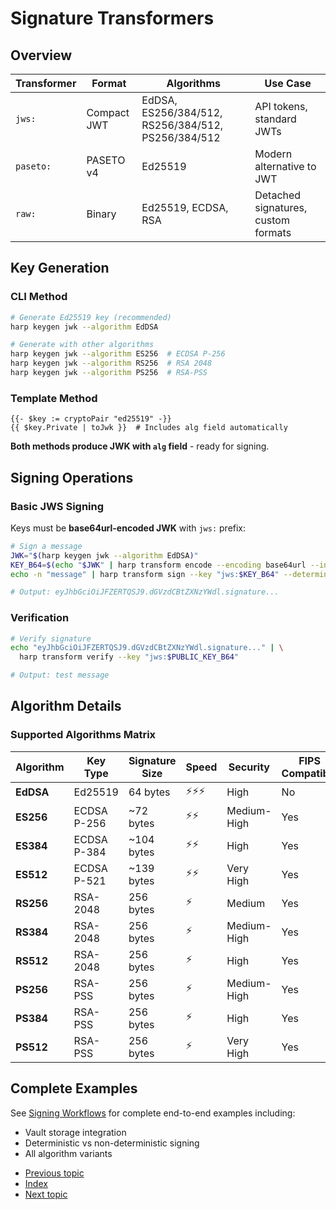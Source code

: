 <!--
 Copyright 2022 Thibault NORMAND

 Licensed under the Apache License, Version 2.0 (the "License");
 you may not use this file except in compliance with the License.
 You may obtain a copy of the License at

     http://www.apache.org/licenses/LICENSE-2.0

 Unless required by applicable law or agreed to in writing, software
 distributed under the License is distributed on an "AS IS" BASIS,
 WITHOUT WARRANTIES OR CONDITIONS OF ANY KIND, either express or implied.
 See the License for the specific language governing permissions and
 limitations under the License.
-->

# Signature Transformers

## Overview

| Transformer | Format | Algorithms | Use Case |
|------------|--------|-----------|----------|
| `jws:` | Compact JWT | EdDSA, ES256/384/512, RS256/384/512, PS256/384/512 | API tokens, standard JWTs |
| `paseto:` | PASETO v4 | Ed25519 | Modern alternative to JWT |
| `raw:` | Binary | Ed25519, ECDSA, RSA | Detached signatures, custom formats |

## Key Generation

### CLI Method

```bash
# Generate Ed25519 key (recommended)
harp keygen jwk --algorithm EdDSA

# Generate with other algorithms
harp keygen jwk --algorithm ES256  # ECDSA P-256
harp keygen jwk --algorithm RS256  # RSA 2048
harp keygen jwk --algorithm PS256  # RSA-PSS
```

### Template Method

```
{{- $key := cryptoPair "ed25519" -}}
{{ $key.Private | toJwk }}  # Includes alg field automatically
```

**Both methods produce JWK with `alg` field** - ready for signing.

## Signing Operations

### Basic JWS Signing

Keys must be **base64url-encoded JWK** with `jws:` prefix:

```bash
# Sign a message
JWK="$(harp keygen jwk --algorithm EdDSA)"
KEY_B64=$(echo "$JWK" | harp transform encode --encoding base64url --in -)
echo -n "message" | harp transform sign --key "jws:$KEY_B64" --deterministic

# Output: eyJhbGciOiJFZERTQSJ9.dGVzdCBtZXNzYWdl.signature...
```

### Verification

```bash
# Verify signature
echo "eyJhbGciOiJFZERTQSJ9.dGVzdCBtZXNzYWdl.signature..." | \
  harp transform verify --key "jws:$PUBLIC_KEY_B64"

# Output: test message
```

## Algorithm Details

### Supported Algorithms Matrix

| Algorithm | Key Type | Signature Size | Speed | Security | FIPS Compatible |
|-----------|----------|----------------|-------|----------|----------------|
| **EdDSA** | Ed25519 | 64 bytes | ⚡⚡⚡ | High | No |
| **ES256** | ECDSA P-256 | ~72 bytes | ⚡⚡ | Medium-High | Yes |
| **ES384** | ECDSA P-384 | ~104 bytes | ⚡⚡ | High | Yes |
| **ES512** | ECDSA P-521 | ~139 bytes | ⚡⚡ | Very High | Yes |
| **RS256** | RSA-2048 | 256 bytes | ⚡ | Medium | Yes |
| **RS384** | RSA-2048 | 256 bytes | ⚡ | Medium-High | Yes |
| **RS512** | RSA-2048 | 256 bytes | ⚡ | High | Yes |
| **PS256** | RSA-PSS | 256 bytes | ⚡ | Medium-High | Yes |
| **PS384** | RSA-PSS | 256 bytes | ⚡ | High | Yes |
| **PS512** | RSA-PSS | 256 bytes | ⚡ | Very High | Yes |

## Complete Examples

See [Signing Workflows](4-signing-workflows.md) for complete end-to-end examples including:
- Vault storage integration
- Deterministic vs non-deterministic signing
- All algorithm variants

* [Previous topic](2-encryption.md)
* [Index](../)
* [Next topic](4-signing-workflows.md)
